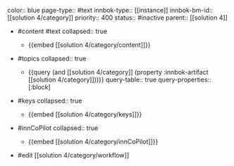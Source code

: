 color:: blue
page-type:: #text
innbok-type:: [[instance]]
innbok-bm-id:: [[solution 4/category]]
priority:: 400
status:: #inactive
parent:: [[solution 4]]

- #content #text
  collapsed:: true
	- {{embed [[solution 4/category/content]]}}
- #topics
   collapsed:: true
    - {{query (and [[solution 4/category]] (property :innbok-artifact [[solution 4/category]]))}}
      query-table:: true
      query-properties:: [:block]
- #keys
  collapsed:: true
	- {{embed [[solution 4/category/keys]]}}
- #innCoPilot
   collapsed:: true
	 - {{embed [[solution 4/category/innCoPilot]]}}

- #edit [[solution 4/category/workflow]]

